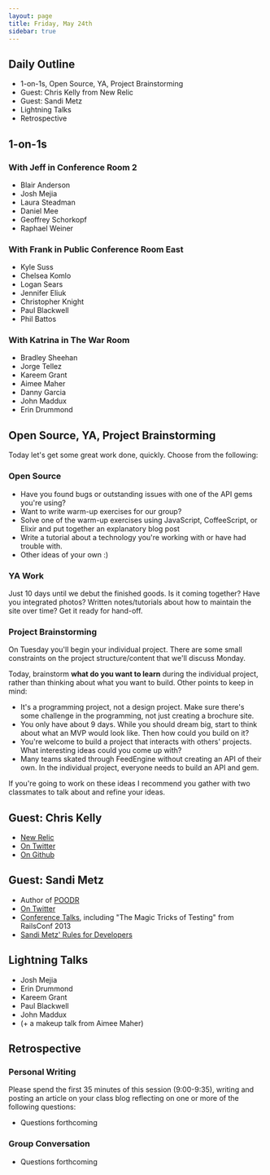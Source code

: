 ```yaml
---
layout: page
title: Friday, May 24th
sidebar: true
---
```


## Daily Outline

* 1-on-1s, Open Source, YA, Project Brainstorming
* Guest: Chris Kelly from New Relic
* Guest: Sandi Metz
* Lightning Talks
* Retrospective

## 1-on-1s

### With Jeff in Conference Room 2

* Blair Anderson
* Josh Mejia
* Laura Steadman
* Daniel Mee
* Geoffrey Schorkopf
* Raphael Weiner

### With Frank in Public Conference Room East

* Kyle Suss
* Chelsea Komlo
* Logan Sears
* Jennifer Eliuk
* Christopher Knight
* Paul Blackwell
* Phil Battos

### With Katrina in The War Room

* Bradley Sheehan
* Jorge Tellez
* Kareem Grant
* Aimee Maher
* Danny Garcia
* John Maddux
* Erin Drummond

## Open Source, YA, Project Brainstorming

Today let's get some great work done, quickly. Choose from the following:

### Open Source

* Have you found bugs or outstanding issues with one of the API gems you're using?
* Want to write warm-up exercises for our group?
* Solve one of the warm-up exercises using JavaScript, CoffeeScript, or Elixir and put together an explanatory blog post
* Write a tutorial about a technology you're working with or have had trouble with.
* Other ideas of your own :)

### YA Work

Just 10 days until we debut the finished goods. Is it coming together? Have you integrated photos? Written notes/tutorials about how to maintain the site over time? Get it ready for hand-off.

### Project Brainstorming

On Tuesday you'll begin your individual project. There are some small constraints on the project structure/content that we'll discuss Monday.

Today, brainstorm **what do you want to learn** during the individual project, rather than thinking about what you want to build. Other points to keep in mind:

* It's a programming project, not a design project. Make sure there's some challenge in the programming, not just creating a brochure site.
* You only have about 9 days. While you should dream big, start to think about what an MVP would look like. Then how could you build on it?
* You're welcome to build a project that interacts with others' projects. What interesting ideas could you come up with?
* Many teams skated through FeedEngine without creating an API of their own. In the individual project, everyone needs to build an API and gem.

If you're going to work on these ideas I recommend you gather with two classmates to talk about and refine your ideas.

## Guest: Chris Kelly

* [New Relic](http://newrelic.com/)
* [On Twitter](https://twitter.com/amateurhuman)
* [On Github](https://github.com/amateurhuman?tab=repositories)

## Guest: Sandi Metz

* Author of [POODR](http://www.amazon.com/Practical-Object-Oriented-Design-Ruby-Addison-Wesley/dp/0321721330/ref=sr_1_1?ie=UTF8&qid=1369406235&sr=8-1&keywords=poodr)
* [On Twitter](https://twitter.com/sandimetz)
* [Conference Talks](http://www.confreaks.com/presenters/211-sandi-metz), including "The Magic Tricks of Testing" from RailsConf 2013
* [Sandi Metz' Rules for Developers](http://robots.thoughtbot.com/post/50655960596/sandi-metz-rules-for-developers)

## Lightning Talks

* Josh Mejia
* Erin Drummond
* Kareem Grant
* Paul Blackwell
* John Maddux
* (+ a makeup talk from Aimee Maher)

## Retrospective

### Personal Writing

Please spend the first 35 minutes of this session (9:00-9:35), writing and posting an article on your class blog reflecting on one or more of the following questions:

* Questions forthcoming

### Group Conversation

* Questions forthcoming
